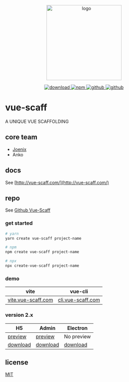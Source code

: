 <p align="center">
  <a href="http://vue-scaff.joenix.com/" target="_blank">
    <img width="240" src="http://oss.joenix.com/vue-scaff/vue-scaff-fox.png" alt="logo">
  </a>
</p>

<p align="center">
  <a target="_blank" href="https://npmcharts.com/compare/@scaff/environ?minimal=true">
    <img src="https://img.shields.io/npm/dm/@scaff/environ.svg" alt="download">
  </a>

  <a target="_blank" href="https://www.npmjs.com/package/vue-scaff">
    <img src="https://img.shields.io/npm/v/@scaff/version.svg" alt="npm" />
  </a>

  <a target="_blank" href="https://github.com/joenix/vue-scaff">
    <img src="https://img.shields.io/github/package-json/v/joenix/vue-scaff" alt="github" />
  </a>

  <a target="_blank" href="https://github.com/joenix/vue-scaff">
    <img src="https://img.shields.io/npm/l/@scaff/version" alt="github" />
  </a>
</p>

# vue-scaff

A UNIQUE VUE SCAFFOLDING

## core team

- [Joenix](http://joenix.com/)
- Anko

## docs

See [http://vue-scaff.com/](http://vue-scaff.com/)

## repo

See [Github Vue-Scaff](https://github.com/vue-scaff)

### get started

```sh
# yarn
yarn create vue-scaff project-name

# npm
npm create vue-scaff project-name

# npx
npx create-vue-scaff project-name
```

### demo

| vite                                            | vue-cli                                       |
| ----------------------------------------------- | --------------------------------------------- |
| [vite.vue-scaff.com](http://vite.vue-scaff.com) | [cli.vue-scaff.com](http://cli.vue-scaff.com) |

### version 2.x

| H5                                                                                      | Admin                                                                                     | Electron                                                                                   |
| --------------------------------------------------------------------------------------- | ----------------------------------------------------------------------------------------- | ------------------------------------------------------------------------------------------ |
| [preview](http://demo.vue-scaff.com)                                                    | [preview](http://admin.vue-scaff.com)                                                     | No preview                                                                                 |
| [download](https://github.com/vue-scaff/vue-scaff-demo/archive/vue-scaff-demo-v1.0.zip) | [download](https://github.com/vue-scaff/vue-scaff-admin/archive/vue-scaff-admin-v1.0.zip) | [download](https://github.com/vue-scaff/vue-scaff-electron/archive/vue-scaff-electron.zip) |

## license

[MIT](https://img.shields.io/badge/license-MIT-738bd7)
